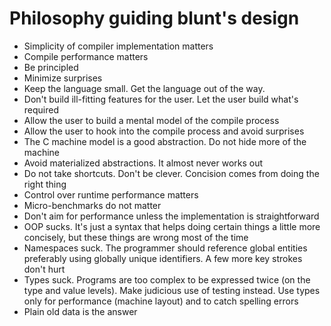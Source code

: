 Philosophy guiding blunt's design
=================================

- Simplicity of compiler implementation matters
- Compile performance matters
- Be principled
- Minimize surprises
- Keep the language small. Get the language out of the way.
- Don't build ill-fitting features for the user. Let the user build what's
  required
- Allow the user to build a mental model of the compile process
- Allow the user to hook into the compile process and avoid surprises
- The C machine model is a good abstraction. Do not hide more of the machine
- Avoid materialized abstractions. It almost never works out
- Do not take shortcuts. Don't be clever. Concision comes from doing the right
  thing
- Control over runtime performance matters
- Micro-benchmarks do not matter
- Don't aim for performance unless the implementation is straightforward
- OOP sucks. It's just a syntax that helps doing certain things a little more
  concisely, but these things are wrong most of the time
- Namespaces suck. The programmer should reference global entities preferably
  using globally unique identifiers. A few more key strokes don't hurt
- Types suck. Programs are too complex to be expressed twice (on the type and
  value levels). Make judicious use of testing instead. Use types only for
  performance (machine layout) and to catch spelling errors
- Plain old data is the answer
